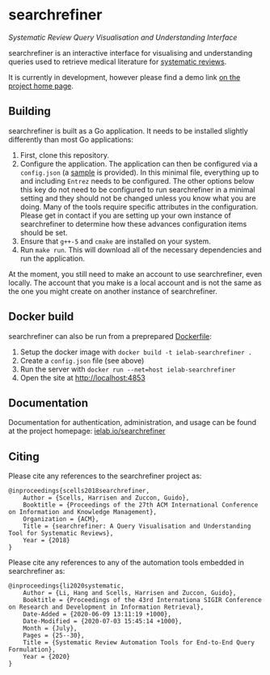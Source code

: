# searchrefiner

_Systematic Review Query Visualisation and Understanding Interface_

searchrefiner is an interactive interface for visualising and understanding queries used to retrieve medical literature for
[systematic reviews](https://en.wikipedia.org/wiki/Systematic_review).

It is currently in development, however please find a demo link [on the project home page](https://ielab.io/searchrefiner).

## Building

searchrefiner is built as a Go application. It needs to be installed slightly differently than most Go applications:

 1. First, clone this repository.
 2. Configure the application. The application can then be configured via a `config.json` (a [sample](sample.minimal.config.json) is provided). In this minimal file, everything up to and including `Entrez` needs to be configured. The other options below this key do not need to be configured to run searchrefiner in a minimal setting and they should not be changed unless you know what you are doing. Many of the tools require specific attributes in the configuration. Please get in contact if you are setting up your own instance of searchrefiner to determine how these advances configuration items should be set. 
 3. Ensure that `g++-5` and `cmake` are installed on your system.
 4. Run `make run`. This will download all of the necessary dependencies and run the application. 

At the moment, you still need to make an account to use searchrefiner, even locally. The account that you make is a local account and is not the same as the one you might create on another instance of searchrefiner.

## Docker build
searchrefiner can also be run from a preprepared [Dockerfile](./Dockerfile):
1. Setup the docker image with `docker build -t ielab-searchrefiner .`
2. Create a `config.json` file (see above)
3. Run the server with `docker run --net=host ielab-searchrefiner`
4. Open the site at [http://localhost:4853](http://localhost:4853)


## Documentation

Documentation for authentication, administration, and usage can be found at the project homepage: 
[ielab.io/searchrefiner](https://ielab.io/searchrefiner)

## Citing

Please cite any references to the searchrefiner project as:

```
@inproceedings{scells2018searchrefiner,
    Author = {Scells, Harrisen and Zuccon, Guido},
    Booktitle = {Proceedings of the 27th ACM International Conference on Information and Knowledge Management},
    Organization = {ACM},
    Title = {searchrefiner: A Query Visualisation and Understanding Tool for Systematic Reviews},
    Year = {2018}
}
```

Please cite any references to any of the automation tools embedded in searchrefiner as:

```
@inproceedings{li2020systematic,
	Author = {Li, Hang and Scells, Harrisen and Zuccon, Guido},
	Booktitle = {Proceedings of the 43rd Internationa SIGIR Conference on Research and Development in Information Retrieval},
	Date-Added = {2020-06-09 13:11:19 +1000},
	Date-Modified = {2020-07-03 15:45:14 +1000},
	Month = {July},
	Pages = {25--30},
	Title = {Systematic Review Automation Tools for End-to-End Query Formulation},
	Year = {2020}
}
```
